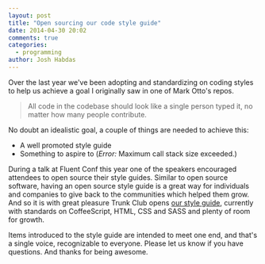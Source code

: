 ```yaml
---
layout: post
title: "Open sourcing our code style guide"
date: 2014-04-30 20:02
comments: true
categories:
  - programming
author: Josh Habdas
---
```


Over the last year we've been adopting and standardizing on coding styles to help us achieve a goal I originally saw in one of Mark Otto's repos.

> All code in the codebase should look like a single person typed it, no matter how many people contribute.

No doubt an idealistic goal, a couple of things are needed to achieve this:

- A well promoted style guide
- Something to aspire to (_Error:_ Maximum call stack size exceeded.)

During a talk at Fluent Conf this year one of the speakers encouraged attendees to open source their style guides. Similar to open source software, having an open source style guide is a great way for individuals and companies to give back to the communities which helped them grow. And so it is with great pleasure Trunk Club opens [our style guide](https://github.com/trunkclub/styleguide), currently with standards on CoffeeScript, HTML, CSS and SASS and plenty of room for growth.

Items introduced to the style guide are intended to meet one end, and that's a single voice, recognizable to everyone. Please let us know if you have questions. And thanks for being awesome.